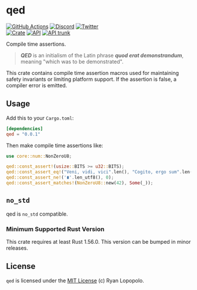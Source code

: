 # qed

[![GitHub Actions](https://github.com/artichoke/qed/workflows/CI/badge.svg)](https://github.com/artichoke/qed/actions)
[![Discord](https://img.shields.io/discord/607683947496734760)](https://discord.gg/QCe2tp2)
[![Twitter](https://img.shields.io/twitter/follow/artichokeruby?label=Follow&style=social)](https://twitter.com/artichokeruby)
<br>
[![Crate](https://img.shields.io/crates/v/qed.svg)](https://crates.io/crates/qed)
[![API](https://docs.rs/qed/badge.svg)](https://docs.rs/qed)
[![API trunk](https://img.shields.io/badge/docs-trunk-blue.svg)](https://artichoke.github.io/qed/qed/)

Compile time assertions.

> **_QED_** is an initialism of the Latin phrase **_quod erat demonstrandum_**,
> meaning "which was to be demonstrated".

This crate contains compile time assertion macros used for maintaining safety
invariants or limiting platform support. If the assertion is false, a compiler
error is emitted.

## Usage

Add this to your `Cargo.toml`:

```toml
[dependencies]
qed = "0.0.1"
```

Then make compile time assertions like:

```rust
use core::num::NonZeroU8;

qed::const_assert!(usize::BITS >= u32::BITS);
qed::const_assert_eq!("Veni, vidi, vici".len(), "Cogito, ergo sum".len());
qed::const_assert_ne!('∎'.len_utf8(), 0);
qed::const_assert_matches!(NonZeroU8::new(42), Some(_));
```

## `no_std`

qed is `no_std` compatible.

### Minimum Supported Rust Version

This crate requires at least Rust 1.56.0. This version can be bumped in minor
releases.

## License

`qed` is licensed under the [MIT License](LICENSE) (c) Ryan Lopopolo.
